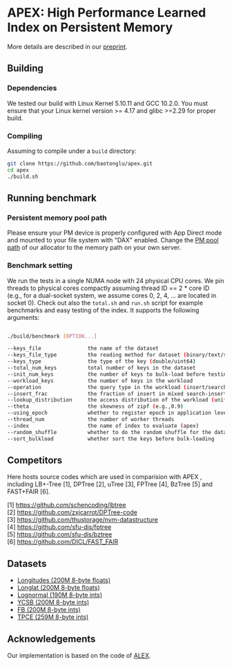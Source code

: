 <meta name="robots" content="noindex">

# APEX: High Performance Learned Index on Persistent Memory

More details are described in our [preprint](https://arxiv.org/abs/2105.00683).

## Building

### Dependencies
We tested our build with Linux Kernel 5.10.11 and GCC 10.2.0. You must ensure that your Linux kernel version >= 4.17 and glibc >=2.29 for proper build. 

### Compiling
Assuming to compile under a `build` directory:
```bash
git clone https://github.com/baotonglu/apex.git
cd apex
./build.sh
```

## Running benchmark

### Persistent memory pool path
Please ensure your PM device is properly configured with App Direct mode and mounted to your file system with "DAX" enabled. 
Change the [PM pool path](https://github.com/baotonglu/apex/blob/ccd172c1034ec235027aebf0d481b9c583a91ec0/src/util/allocator.h#L24) of our allocator to the memory path on your own server.  

### Benchmark setting
We run the tests in a single NUMA node with 24 physical CPU cores. We pin threads to physical cores compactly assuming thread ID == 2 * core ID (e.g., for a dual-socket system, we assume cores 0, 2, 4, ... are located in socket 0).  Check out also the `total.sh` and `run.sh` script for example benchmarks and easy testing of the index. It supports the following arguments:

```bash

./build/benchmark [OPTION...]

--keys_file               the name of the dataset
--keys_file_type          the reading method for dataset (binary/text/sosd)
--keys_type               the type of the key (double/uint64)
--total_num_keys          total number of keys in the dataset
--init_num_keys           the number of keys to bulk-load before testing
--workload_keys           the number of keys in the workload
--operation               the query type in the workload (insert/search/erase/update/range/mixed)
--insert_frac             the fraction of insert in mixed search-insert workload
--lookup_distribution     the access distribution of the workload (uniform/zipf)
--theta                   the skewness of zipf (e.g.,0.9)
--using_epoch             whether to register epoch in application level: 0/1 
--thread_num              the number of worker threads 
--index                   the name of index to evaluate (apex)
--random_shuffle          whether to do the random shuffle for the dataset
--sort_bulkload           whether sort the keys before bulk-loading
```

## Competitors
Here hosts source codes which are used in comparision with APEX , including LB+-Tree [1], DPTree [2], uTree [3], FPTree [4], BzTree [5] and FAST+FAIR [6].

[1] https://github.com/schencoding/lbtree<br/>
[2] https://github.com/zxjcarrot/DPTree-code<br/>
[3] https://github.com/thustorage/nvm-datastructure<br/>
[4] https://github.com/sfu-dis/fptree<br/>
[5] https://github.com/sfu-dis/bztree<br/>
[6] https://github.com/DICL/FAST_FAIR

## Datasets
- [Longitudes (200M 8-byte floats)](https://drive.google.com/file/d/1zc90sD6Pze8UM_XYDmNjzPLqmKly8jKl/view?usp=sharing)
- [Longlat (200M 8-byte floats)](https://drive.google.com/file/d/1mH-y_PcLQ6p8kgAz9SB7ME4KeYAfRfmR/view?usp=sharing)
- [Lognormal (190M 8-byte ints)](https://drive.google.com/file/d/1y-UBf8CuuFgAZkUg_2b_G8zh4iF_N-mq/view?usp=sharing)
- [YCSB (200M 8-byte ints)](https://drive.google.com/file/d/1Q89-v4FJLEwIKL3YY3oCeOEs0VUuv5bD/view?usp=sharing)
- [FB (200M 8-byte ints)](https://github.com/learnedsystems/SOSD)
- [TPCE (259M 8-byte ints)](https://github.com/sfu-dis/ermia/tree/master/benchmarks/tpce_keys)


## Acknowledgements
Our implementation is based on the code of [ALEX](https://github.com/microsoft/ALEX).
